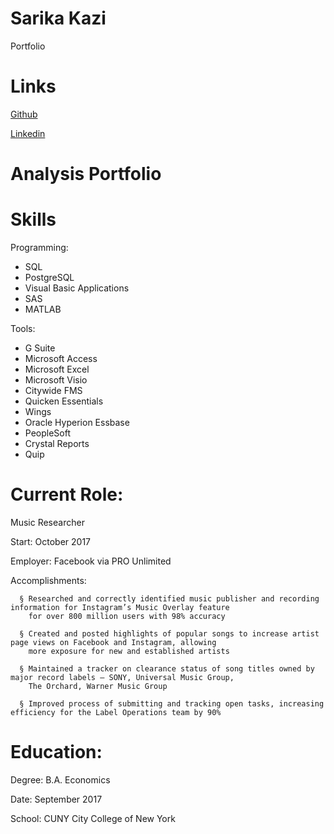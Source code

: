 # Sarika Kazi
Portfolio

# Links
 
 [Github](https://github.com/sarikakazi)
   
 [Linkedin](https://www.linkedin.com/in/sarikakazi/)
 
 
# Analysis Portfolio


# Skills

Programming:

  - SQL
  - PostgreSQL
  - Visual Basic Applications
  - SAS
  - MATLAB

Tools:

  -	G Suite
  - Microsoft Access
  -	Microsoft Excel
  -	Microsoft Visio
  -	Citywide FMS
  -	Quicken Essentials
  -	Wings
  -	Oracle Hyperion Essbase
  - PeopleSoft
  -	Crystal Reports
  -	Quip

# Current Role: 

   Music Researcher
 
   Start: October 2017
   
   Employer: Facebook via PRO Unlimited
   
   Accomplishments: 
   
      § Researched and correctly identified music publisher and recording information for Instagram’s Music Overlay feature 
        for over 800 million users with 98% accuracy
      
      § Created and posted highlights of popular songs to increase artist page views on Facebook and Instagram, allowing 
        more exposure for new and established artists
      
      § Maintained a tracker on clearance status of song titles owned by major record labels – SONY, Universal Music Group, 
        The Orchard, Warner Music Group
      
      § Improved process of submitting and tracking open tasks, increasing efficiency for the Label Operations team by 90%
   
# Education:

   Degree: B.A. Economics
 
   Date: September 2017
   
   School: CUNY City College of New York
